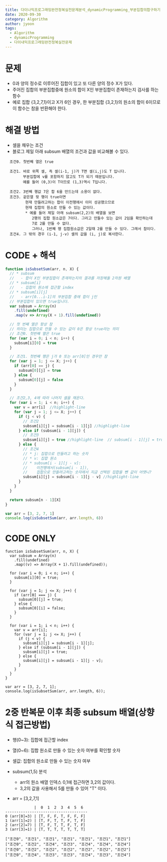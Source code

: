 ```yaml
---
title: 다이나믹프로그래밍완전정복실전문제분석_dynamicProgramming_부분집합의합구하기
date: 2020-09-30
category: Algorithm
author: jyoon
tags:
  - Algorithm
  - dynamicProgramming
  - 다이내믹프로그래밍완전정복실전문제
---
```


# 문제

- 0과 양의 정수로 이루어진 집합이 있고 또 다른 양의 정수 X가 있다.
- 주어진 집합의 부분집합중에 원소의 합이 X인 부분집합이 존재하는지 검사를 하는 함수
- 예로 집합 {3,2,7,1}이고 X가 6인 경우, 한 부분집합 {3,2,1}의 원소의 합이 6이므로 이 함수는 참을 반환해야 한다.

# 해결 방법

- 셀을 채우는 조건
- 블로그 제일 아래 subsum 배열의 조건과 값을 비교해볼 수 있다.

```
  조건0. 첫번째 열은 true

  조건1. 바로 위쪽 셀, 즉 셀(i-1, j)가 T면 셀(i,j)도 T 입니다.
        부분집합에 v를 포함하지 않고도 T가 되기 때문입니다.
        예를 들어 (0,3)이 T이므로 (1,3)역시 T입니다.

  조건2. 3번째 행값 7은 합 6을 만드는데 소용이 없다.
  조건3. 같은열 윗 행이 true이면  
         현재 만들려고하는 합이 이전행에서 이미 성공했으므로  
         현재 집합의 원소로 만들 수 있는 값이다.  
         * 예를 들어 제일 아래 subsum(2,2)의 배열을 보면  
            2행의 집합 원소값은 7이다. 그리고 만들수 있는 값이 2임을 확인하는데  
            7로 2를 만들 수 없다.  
            그러나, 1번째 행 집합원소값은 2일때 2를 만들 수 있다. 그래서 참이다.
  조건4. 그 밖의 경우 (i-1, j-v) 셀의 값을 (i, j)로 복사한다.
```

# CODE + 해석

```js
function isSubsetSum(arr, n, X) {
  // * subsum
  //   - 합이 X인 부분집합이 존재하는지의 결과를 저장해둘 2차원 배열
  // * subsum[i]
  //   - 집합의 원소에 접근할 index
  // * subsum[i][j]
  //   - arr[0...i-1]의 부분집합 중에 합이 j인
  // 부분집합이 있으면 true입니다.
  var subsum = Array(n)
    .fill(undefined)
    .map(v => Array(X + 1).fill(undefined))

  // 첫 번째 열은 항상 참
  // 의미는 집합으로 만들 수 있는 값이 0은 항상 true라는 의미
  // 조건0. 첫번째 열은 true
  for (var i = 0; i < n; i++) {
    subsum[i][0] = true
  }

  // 조건1. 첫번째 행은 j가 0 또는 arr[0]인 경우만 참
  for (var j = 1; j <= X; j++) {
    if (arr[0] == j) {
      subsum[0][j] = true
    } else {
      subsum[0][j] = false
    }
  }

  // 조건2,3, 4에 따라 나머지 셀을 채운다.
  for (var i = 1; i < n; i++) {
    var v = arr[i]  //highlight-line
    for (var j = 1; j <= X; j++) {
      if (j < v) {
        // 조건2
        subsum[i][j] = subsum[i - 1][j] //highlight-line
      } else if (subsum[i - 1][j]) {
        // 조건3
        subsum[i][j] = true //highlight-line  // subsum[i - 1][j] = true;
      } else {
        // 조건4
        // * j: 집합으로 만들려고 하는 숫자
        // * v: 집합 원소 
        // * subsum[i - 1][j - v]: 
        //    이전행에서(subsum[i - 1]), 
        //    집합으로 만들려고하는 숫자에서 지금 선택된 집합을 뺀 값이 어땟니?
        subsum[i][j] = subsum[i - 1][j - v] //highlight-line
      }
    }
  }

  return subsum[n - 1][X]
}

var arr = [3, 2, 7, 1]
console.log(isSubsetSum(arr, arr.length, 6))
```

# CODE ONLY

```JS
function isSubsetSum(arr, n, X) {
  var subsum = Array(n)
    .fill(undefined)
    .map((v) => Array(X + 1).fill(undefined));

  for (var i = 0; i < n; i++) {
    subsum[i][0] = true;
  }

  for (var j = 1; j <= X; j++) {
    if (arr[0] === j) {
      subsum[0][j] = true;
    } else {
      subsum[0][i] = false;
    }
  }

  for (var i = 1; i < n; i++) {
    var v = arr[i];
    for (var j = 1; j <= X; j++) {
      if (j < v) {
        subsum[i][j] = subsum[i - 1][j];
      } else if (subsum[i - 1][j]) {
        subsum[i][j] = true;
      } else {
        subsum[i][j] = subsum[i - 1][j - v];
      }
    }
  }
}

var arr = [3, 2, 7, 1];
console.log(isSubsetSum(arr, arr.length, 6));
```

# 2중 반복문 이후 최종 subsum 배열(상향식 접근방법)

- 행(0~3): 집합에 접근할 index
- 열(0~6): 집합 원소로 만들 수 있는 숫자 여부를 확인할 숫자
- 셀값: 집합의 원소로 만들 수 있는 숫자 여부

- subsum(1,5) 분석
    - arr의 원소 배열 인덱스 0,1에 접근하면 3,2의 값이다.
    - 3,2의 값을 사용해서 5를 만들 수 있어 "T" 이다.

- arr = [3,2,7,1]

```
             |  0  1  2  3  4  5  6
-------------------------------------
0 (arr[0]=3) | [T, F, F, T, F, F, F]
1 (arr[1]=2) | [T, F, T, T, F, T, F]
2 (arr[2]=7) | [T, F, T, T, F, T, F]
3 (arr[3]=1) | [T, T, T, T, T, T, T]
```

```
["조건0", "조건1", "조건1", "조건1", "조건1", "조건1", "조건1"]
["조건0", "조건2", "조건4", "조건3", "조건4", "조건4", "조건4"]
["조건0", "조건2", "조건2", "조건2", "조건2", "조건2", "조건2"]
["조건0", "조건4", "조건3", "조건3", "조건4", "조건3", "조건4"]
```
